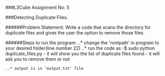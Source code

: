 ###L3Cube Assignment No: 5

###Detecting Duplicate Files.

######Problem Statement: Write a code that scans the directory for duplicate files and gives the user the option to remove those files.

######Steps to run the program:
	..* change the 'rootpath' in program to your desired folder(line number 22)
	..* run the code as
		-$ sudo python duplicate_files.py
		- it will show you the list of duplicate files found
		- it will ask you to remove them or not

	..* output is in 'output.txt' file
